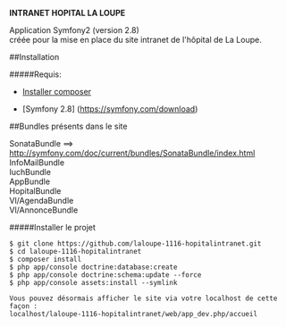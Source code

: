 **INTRANET HOPITAL LA LOUPE**

Application Symfony2 (version 2.8)  
créée pour la mise en place du site intranet de l'hôpital de La Loupe.

##Installation

#####Requis:

* [Installer composer](https://getcomposer.org/download/)

* [Symfony 2.8] (https://symfony.com/download)


##Bundles présents dans le site

SonataBundle ==> http://symfony.com/doc/current/bundles/SonataBundle/index.html  
InfoMailBundle  
IuchBundle  
AppBundle  
HopitalBundle  
Vl/AgendaBundle  
Vl/AnnonceBundle  


#####Installer le projet

   
    $ git clone https://github.com/laloupe-1116-hopitalintranet.git
    $ cd laloupe-1116-hopitalintranet
    $ composer install
    $ php app/console doctrine:database:create
    $ php app/console doctrine:schema:update --force
    $ php app/console assets:install --symlink

    Vous pouvez désormais afficher le site via votre localhost de cette façon :
    localhost/laloupe-1116-hopitalintranet/web/app_dev.php/accueil





